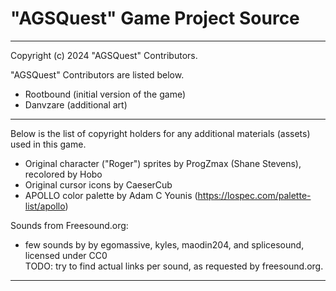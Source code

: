 # "AGSQuest" Game Project Source
------------------------------------------------------
Copyright (c) 2024 "AGSQuest" Contributors.

"AGSQuest" Contributors are listed below.

- Rootbound (initial version of the game)
- Danvzare (additional art)

------------------------------------------------------

Below is the list of copyright holders for any additional materials (assets)
used in this game.

- Original character ("Roger") sprites by ProgZmax (Shane Stevens), recolored by Hobo
- Original cursor icons by CaeserCub
- APOLLO color palette by Adam C Younis (https://lospec.com/palette-list/apollo)

Sounds from Freesound.org:
- few sounds by by egomassive, kyles, maodin204, and splicesound, licensed under CC0<br>
  TODO: try to find actual links per sound, as requested by freesound.org.

------------------------------------------------------
